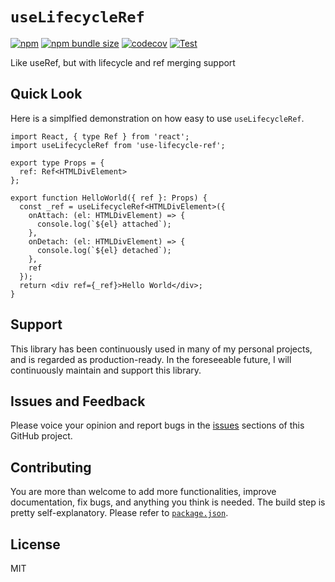 # `useLifecycleRef`

[![npm](https://img.shields.io/npm/v/use-lifecycle-ref)](https://npmjs.com/package/use-lifecycle-ref)
[![npm bundle size](https://img.shields.io/bundlephobia/minzip/use-lifecycle-ref)](https://bundlephobia.com/package/use-lifecycle-ref)
[![codecov](https://codecov.io/gh/billykwok/use-lifecycle-ref/branch/main/graph/badge.svg?token=I73J70MS2V)](https://codecov.io/gh/billykwok/use-lifecycle-ref)
[![Test](https://github.com/billykwok/use-lifecycle-ref/actions/workflows/test.yml/badge.svg)](https://github.com/billykwok/use-lifecycle-ref/actions/workflows/test.yml)

Like useRef, but with lifecycle and ref merging support

## Quick Look

Here is a simplfied demonstration on how easy to use `useLifecycleRef`.

```tsx
import React, { type Ref } from 'react';
import useLifecycleRef from 'use-lifecycle-ref';

export type Props = {
  ref: Ref<HTMLDivElement>
};

export function HelloWorld({ ref }: Props) {
  const _ref = useLifecycleRef<HTMLDivElement>({
    onAttach: (el: HTMLDivElement) => {
      console.log(`${el} attached`);
    },
    onDetach: (el: HTMLDivElement) => {
      console.log(`${el} detached`);
    },
    ref
  });
  return <div ref={_ref}>Hello World</div>;
}
```

## Support

This library has been continuously used in many of my personal projects, and is regarded as production-ready. In the foreseeable future, I will continuously maintain and support this library.

## Issues and Feedback

Please voice your opinion and report bugs in the [issues](https://github.com/billykwok/use-lifecycle-ref/issues) sections of this GitHub project.

## Contributing

You are more than welcome to add more functionalities, improve documentation, fix bugs, and anything you think is needed. The build step is pretty self-explanatory. Please refer to [`package.json`](https://github.com/billykwok/use-lifecycle-ref/blob/main/package.json).

## License

MIT
